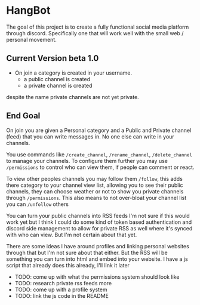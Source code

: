 # HangBot

The goal of this project is to create a fully functional social media platform through discord. Specifically one that will work well with the small web / personal movement.

## Current Version beta 1.0
 - On join a category is created in your username.
   - a public channel is created
   - a private channel is created

despite the name private channels are not yet private.

## End Goal
On join you are given a Personal category and a Public and Private channel (feed) that you can write messages in. No one else can write in your channels.

You use commands like `/create_channel`, `/rename_channel`, `/delete_channel` to manage your channels. To configure them further you may use `/permissions` to control who can view them, if people can comment or react.

To view other peoples channels you may follow them `/follow`, this adds there category to your channel view list, allowing you to see their public channels, they can choose weather or not to show you private channels through `/permissions`. This also means to not over-bloat your channel list you can `/unfollow` others

You can turn your public channels into RSS feeds
I'm not sure if this would work yet but I think I could do some kind of token based authentication and discord side management to allow for private RSS as well where it's synced with who can view. But I'm not certain about that yet.

There are some ideas I have around profiles and linking personal websites through that but I'm not sure about that either. But the RSS will be something you can turn into html and embed into your website. I have a js script that already does this already, I'll link it later

 - TODO: come up with what the permissions system should look like
 - TODO: research private rss feeds more
 - TODO: come up with a profile system
 - TODO: link the js code in the README